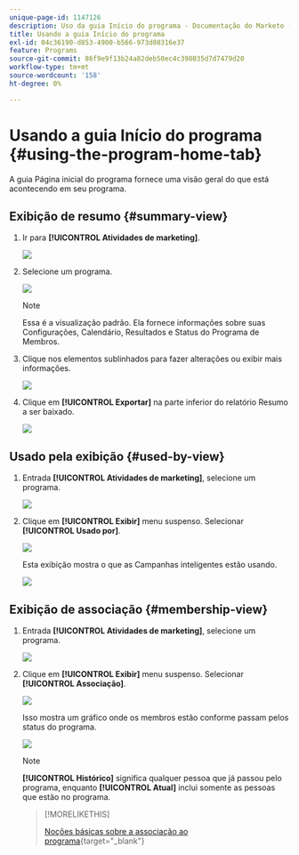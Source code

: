 ```yaml
---
unique-page-id: 1147126
description: Uso da guia Início do programa - Documentação do Marketo - Documentação do produto
title: Usando a guia Início do programa
exl-id: 04c36190-d853-4900-b566-973d08316e37
feature: Programs
source-git-commit: 86f9e9f13b24a82deb50ec4c398035d7d7479d20
workflow-type: tm+mt
source-wordcount: '158'
ht-degree: 0%

---
```


# Usando a guia Início do programa {#using-the-program-home-tab}

A guia Página inicial do programa fornece uma visão geral do que está acontecendo em seu programa.

## Exibição de resumo {#summary-view}

1. Ir para **[!UICONTROL Atividades de marketing]**.

   ![](assets/login-marketing-activities-1.png)

1. Selecione um programa.

   ![](assets/image2014-9-18-17-3a1-3a55.png)

   >[!NOTE]
   >
   >Essa é a visualização padrão. Ela fornece informações sobre suas Configurações, Calendário, Resultados e Status do Programa de Membros.

1. Clique nos elementos sublinhados para fazer alterações ou exibir mais informações.

   ![](assets/image2014-9-18-17-3a2-3a53.png)

1. Clique em **[!UICONTROL Exportar]** na parte inferior do relatório Resumo a ser baixado.

   ![](assets/image2014-9-18-17-3a3-3a47.png)

## Usado pela exibição {#used-by-view}

1. Entrada **[!UICONTROL Atividades de marketing]**, selecione um programa.

   ![](assets/image2014-9-18-17-3a4-3a24.png)

1. Clique em **[!UICONTROL Exibir]** menu suspenso. Selecionar **[!UICONTROL Usado por]**.

   ![](assets/image2014-9-18-17-3a5-3a2.png)

   Esta exibição mostra o que as Campanhas inteligentes estão usando.

   ![](assets/image2014-9-18-17-3a6-3a4.png)

## Exibição de associação {#membership-view}

1. Entrada **[!UICONTROL Atividades de marketing]**, selecione um programa.

   ![](assets/image2014-9-18-17-3a7-3a25.png)

1. Clique em **[!UICONTROL Exibir]** menu suspenso. Selecionar **[!UICONTROL Associação]**.

   ![](assets/image2014-9-18-17-3a7-3a49.png)

   Isso mostra um gráfico onde os membros estão conforme passam pelos status do programa.

   ![](assets/image2014-9-18-17-3a8-3a1.png)

   >[!NOTE]
   >
   >**[!UICONTROL Histórico]** significa qualquer pessoa que já passou pelo programa, enquanto **[!UICONTROL Atual]** inclui somente as pessoas que estão no programa.

   >[!MORELIKETHIS]
   >
   >[Noções básicas sobre a associação ao programa](/help/marketo/product-docs/core-marketo-concepts/programs/creating-programs/understanding-program-membership.md){target="_blank"}
